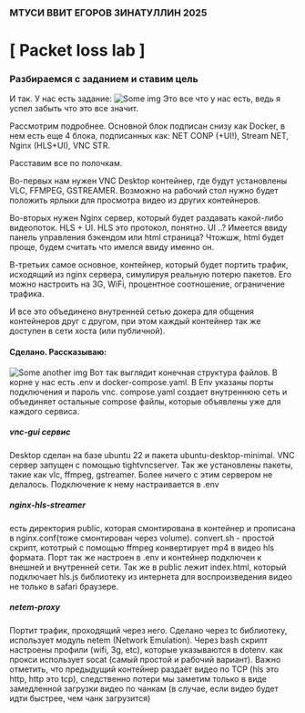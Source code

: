 ### МТУСИ ВВИТ ЕГОРОВ ЗИНАТУЛЛИН 2025
# [ Packet loss lab ]

### Разбираемся с заданием и ставим цель
И так. У нас есть задание:
![Some img](https://github.com/frysuni/packet-loss-lab/assets/img1.png)
Это все что у нас есть, ведь я успел забыть что это все значит.

Рассмотрим подробнее.
Основной блок подписан снизу как Docker, в нем есть еще 4 блока, подписанных как: NET CONP (+UI!), Stream NET, Nginx (HLS+UI), VNC STR.

Расставим все по полочкам.

Во-первых нам нужен VNC Desktop контейнер, где будут установлены VLC, FFMPEG, GSTREAMER. Возможно на рабочий стол нужно будет положить ярлыки для просмотра видео из других контейнеров.

Во-вторых нужен Nginx сервер, который будет раздавать какой-либо видеопоток.
HLS + UI. HLS это протокол, понятно. UI ..? Имеется ввиду панель управления бэкендом или html страница? Чтожшж, html будет проще, будем считать что имелся ввиду именно он.

В-третьих самое основное, контейнер, который будет портить трафик, исходящий из nginx сервера, симулируя реальную потерю пакетов. Его можно настроить на 3G, WiFi, процентное соотношение, ограничение трафика.

И все это объединено внутренней сетью докера для общения контейнеров друг с другом, при этом каждый контейнер так же доступен в сети хоста (или публичной).

#### Сделано. Рассказываю:
![Some another img](https://github.com/frysuni/packet-loss-lab/assets/img2.png)
Вот так выглядит конечная структура файлов.
В корне у нас есть .env и docker-compose.yaml. В Env указаны порты подключения и пароль vnc. compose.yaml создает внутреннюю сеть и объединяет остальные compose файлы, которые объявлены уже для каждого сервиса.

##### vnc-gui сервис
Desktop сделан на базе ubuntu 22 и пакета ubuntu-desktop-minimal. VNC сервер запущен с помощью tightvncserver. Так же установлены пакеты, такие как vlc, ffmpeg, gstreamer. Более ничего с этим сервером не делалось. Подключение к нему настраивается в .env

##### nginx-hls-streamer
есть директория public, которая смонтирована в контейнер и прописана в nginx.conf(тоже смонтирован через volume). convert.sh - простой скрипт, кототрый с помощью ffmpeg конвертирует mp4 в видео hls формата. Порт так же настроен в .env и контейнер подключен к внешней и внутренней сети. Так же в public лежит index.html, который подключает hls.js библиотеку из интернета для воспроизведения видео не только в safari браузере.

##### netem-proxy
Портит трафик, проходящий через него. Сделано через tc библиотеку, использует модуль netem (Network Emulation). Через bash скрипт настроены профили (wifi, 3g, etc), которые указываются в dotenv. как прокси использует socat (самый простой и рабочий вариант).
Важно отметить, что предыдущий контейнер раздаёт видео по TCP (hls это http, http это tcp), следственно потери мы заметим только в виде замедленной загрузки видео по чанкам (в случае, если видео будет идти быстрее, чем чанк загрузится)